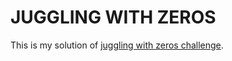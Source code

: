 # JUGGLING WITH ZEROS

This is my solution of [juggling with zeros challenge](https://www.codeeval.com/open_challenges/149/).
